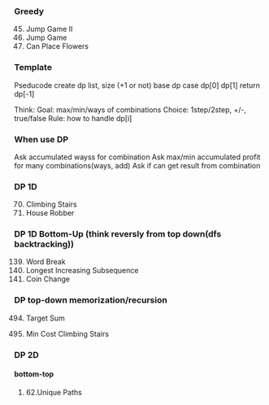 ### Greedy
45. Jump Game II
55. Jump Game
605. Can Place Flowers


### Template
Pseducode
create dp list, size (+1 or not)
base dp case dp[0] dp[1]
return dp[-1]

Think:
Goal: max/min/ways of combinations
Choice: 1step/2step, +/-, true/false
Rule: how to handle dp[i]


### When use DP
Ask accumulated wayss for combination
Ask max/min accumulated profit for many combinations(ways, add)
Ask if can get result from combination


### DP 1D
70. Climbing Stairs
198. House Robber
### DP 1D Bottom-Up (think reversly from top down(dfs backtracking))
139. Word Break
300. Longest Increasing Subsequence
322. Coin Change
### DP top-down memorization/recursion
494. Target Sum




746. Min Cost Climbing Stairs

### DP 2D
#### bottom-top
1. 62.Unique Paths
